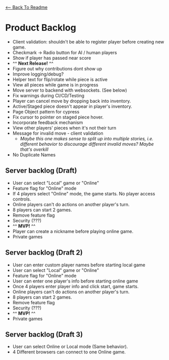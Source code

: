[<-- Back To Readme](./README.md)

# Product Backlog

-   Client validation: shouldn't be able to register player before creating new game.
-   Checkmark -> Radio button for AI / human players
-   Show if player has passed near score
-   ^^ **Next Release!** ^^
-   Figure out why contributions dont show up
-   Improve logging/debug?
-   Helper text for flip/rotate while piece is active
-   View all pieces while game is in progress
-   Move server to backend with websockets. (See below)
-   Fix warnings during CI/CD/Testing
-   Player can cancel move by dropping back into inventory.
-   Active/Staged piece doesn't appear in player's inventory.
-   Page Object pattern for cypress
-   Fix cursor to pointer on staged piece hover.
-   Incorporate feedback mechanism
-   View other players' pieces when it's not their turn
-   Message for invalid move - client validation
    -   _Maybe this one makes sense to split up into multiple stories, i.e. different behavior to discourage different invalid moves? Maybe that's overkill_
-   No Duplicate Names

## Server backlog (Draft)

-   User can select "Local" game or "Online"
-   Feature flag for "Online" mode
-   If 4 players select "Online" mode, the game starts. No player access controls.
-   Online players can't do actions on another player's turn.
-   8 players can start 2 games.
-   Remove feature flag
-   Security (???)
-   ^^ **MVP!** ^^
-   Player can create a nickname before playing online game.
-   Private games

## Server backlog (Draft 2)

-   User can enter custom player names before starting local game
-   User can select "Local" game or "Online"
-   Feature flag for "Online" mode
-   User can enter one player's info before starting online game
-   Once 4 players enter player info and click start, game starts.
-   Online players can't do actions on another player's turn.
-   8 players can start 2 games.
-   Remove feature flag
-   Security (???)
-   ^^ **MVP!** ^^
-   Private games

## Server backlog (Draft 3)

-   User can select Online or Local mode (Same behavior).
-   4 Different browsers can connect to one Online game.
